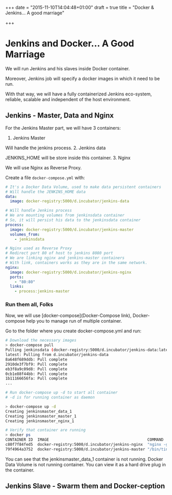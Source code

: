 +++
date = "2015-11-10T14:04:48+01:00"
draft = true
title = "Docker & Jenkins... A good marriage"

+++

# Jenkins and Docker... A Good Marriage

We will run Jenkins and his slaves inside Docker container.

Moreover, Jenkins job will specify a docker images in which it need to be run.

With that way, we will have a fully containerized Jenkins eco-system, reliable, scalable and independent of the host environment.

## Jenkins - Master, Data and Nginx

For the Jenkins Master part, we will have 3 containers:

1. Jenkins Master

  Will handle the jenkins process.
2. Jenkins data

  JENKINS_HOME will be store inside this container.
3. Nginx

  We will use Nginx as Reverse Proxy.

Create a file `docker-compose.yml` with:
```yaml
# It's a Docker Data Volume, used to make data persistent containers
# Will handle the JENKINS_HOME data
data:
  image: docker-registry:5000/d.incubator/jenkins-data

# Will handle Jenkins process
# We are mounting volumes from jenkinsdata container
# So, it will persist his data to the jenkinsdata container
process:
  image: docker-registry:5000/d.incubator/jenkins-master
  volumes_from:
    - jenkinsdata

# Nginx used as Reverse Proxy
# Redirect port 80 of host to jenkins 8080 port
# We are linking nginx and jenkins-master containers
# With link, containers works as they are in the same network.
nginx:
  image: docker-registry:5000/d.incubator/jenkins-nginx
  ports:
    - "80:80"
  links:
    - process:jenkins-master
```

### Run them all, Folks

Now, we will use [docker-compose](Docker-Compose link), Docker-compose help you to manage run of multiple container.

Go to the folder where you create docker-compose.yml and run:

```bash
# Download the necessary images
> docker-compose pull
Pulling jenkinsdata (docker-registry:5000/d.incubator/jenkins-data:latest)...
latest: Pulling from d.incubator/jenkins-data
8a648f689ddb: Pull complete
2910de3f7bf9: Pull complete
eb3f8a9c09d8: Pull complete
0cb1e88f44bb: Pull complete
1b11166656fa: Pull complete
...

# Run docker-compose up -d to start all container
# -d is for running container as daemon

> docker-compose up -d
Creating jenkinsmaster_data_1
Creating jenkinsmaster_master_1
Creating jenkinsmaster_nginx_1

# Verify that container are running
> docker ps
CONTAINER ID  IMAGE                                           COMMAND                CREATED        STATUS              PORTS                         NAMES
c80f7f84fed5  docker-registry:5000/d.incubator/jenkins-nginx  "nginx -g 'daemon off" 31 seconds ago Up 30 seconds 443/tcp, 0.0.0.0:80->80/tcp   jenkinsmaster_master_1
79f4964a3752  docker-registry:5000/d.incubator/jenkins-master "/bin/tini -- /usr/lo" 31 seconds ago Up 30 seconds 8080/tcp, 50000/tcp           jenkinsmaster_nginx_1
```

You can see that the jenkinsmaster_data_1 container is not running.
Docker Data Volume is not running container. You can view it as a hard drive plug in the container.

## Jenkins Slave - Swarm them and Docker-ception
